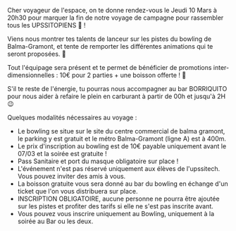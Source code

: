 Cher voyageur de l'espace, on te donne rendez-vous le Jeudi 10 Mars à 20h30 pour marquer la fin de notre voyage de campagne pour rassembler tous les UPSSITOPIENS 🦊 !

Viens nous montrer tes talents de lanceur sur les pistes du bowling de Balma-Gramont, et tente de remporter les différentes animations qui te seront proposées. 🥳 

Tout l'équipage sera présent et te permet de bénéficier de promotions inter-dimensionnelles : 10€ pour 2 parties + une boisson offerte ! 🎁 

S'il te reste de l'énergie, tu pourras nous accompagner au bar BORRIQUITO pour nous aider à refaire le plein en carburant à partir de 00h et jusqu'à 2H 😉 

Quelques modalités nécessaires au voyage :
- Le bowling se situe sur le site du centre commercial de balma gramont, le parking y est gratuit et le métro Balma-Gramont (ligne A) est à 400m.
- Le prix d'inscription au bowling est de 10€ payable uniquement avant le 07/03 et la soirée est gratuite !
- Pass Sanitaire et port du masque obligatoire sur place !
- L'événement n'est pas réservé uniquement aux élèves de l'upssitech. Vous pouvez inviter des amis à vous.
- La boisson gratuite vous sera donné au bar du bowling en échange d'un ticket que l'on vous distribuera sur place.
- INSCRIPTION OBLIGATOIRE, aucune personne ne pourra être ajoutée sur les pistes et profiter des tarifs si elle ne s'est pas inscrite avant.
- Vous pouvez vous inscrire uniquement au Bowling, uniquement à la soirée au Bar ou les deux.